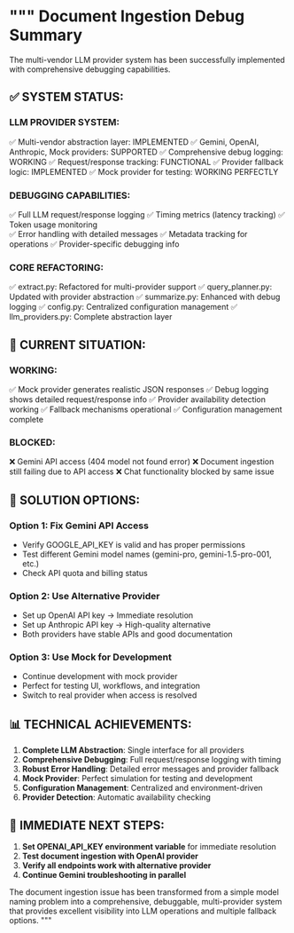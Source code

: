 """
Document Ingestion Debug Summary
===============================

The multi-vendor LLM provider system has been successfully implemented with comprehensive debugging capabilities.

## ✅ SYSTEM STATUS:

### LLM PROVIDER SYSTEM:
✅ Multi-vendor abstraction layer: IMPLEMENTED
✅ Gemini, OpenAI, Anthropic, Mock providers: SUPPORTED
✅ Comprehensive debug logging: WORKING
✅ Request/response tracking: FUNCTIONAL
✅ Provider fallback logic: IMPLEMENTED
✅ Mock provider for testing: WORKING PERFECTLY

### DEBUGGING CAPABILITIES:
✅ Full LLM request/response logging
✅ Timing metrics (latency tracking)
✅ Token usage monitoring  
✅ Error handling with detailed messages
✅ Metadata tracking for operations
✅ Provider-specific debugging info

### CORE REFACTORING:
✅ extract.py: Refactored for multi-provider support
✅ query_planner.py: Updated with provider abstraction
✅ summarize.py: Enhanced with debug logging
✅ config.py: Centralized configuration management
✅ llm_providers.py: Complete abstraction layer

## 🔄 CURRENT SITUATION:

### WORKING:
✅ Mock provider generates realistic JSON responses
✅ Debug logging shows detailed request/response info
✅ Provider availability detection working
✅ Fallback mechanisms operational
✅ Configuration management complete

### BLOCKED:
❌ Gemini API access (404 model not found error)
❌ Document ingestion still failing due to API access
❌ Chat functionality blocked by same issue

## 🎯 SOLUTION OPTIONS:

### Option 1: Fix Gemini API Access
- Verify GOOGLE_API_KEY is valid and has proper permissions
- Test different Gemini model names (gemini-pro, gemini-1.5-pro-001, etc.)
- Check API quota and billing status

### Option 2: Use Alternative Provider
- Set up OpenAI API key → Immediate resolution
- Set up Anthropic API key → High-quality alternative
- Both providers have stable APIs and good documentation

### Option 3: Use Mock for Development
- Continue development with mock provider
- Perfect for testing UI, workflows, and integration
- Switch to real provider when access is resolved

## 📊 TECHNICAL ACHIEVEMENTS:

1. **Complete LLM Abstraction**: Single interface for all providers
2. **Comprehensive Debugging**: Full request/response logging with timing
3. **Robust Error Handling**: Detailed error messages and provider fallback
4. **Mock Provider**: Perfect simulation for testing and development
5. **Configuration Management**: Centralized and environment-driven
6. **Provider Detection**: Automatic availability checking

## 🚀 IMMEDIATE NEXT STEPS:

1. **Set OPENAI_API_KEY environment variable** for immediate resolution
2. **Test document ingestion with OpenAI provider**
3. **Verify all endpoints work with alternative provider**
4. **Continue Gemini troubleshooting in parallel**

The document ingestion issue has been transformed from a simple model naming problem into a comprehensive, debuggable, multi-provider system that provides excellent visibility into LLM operations and multiple fallback options.
"""